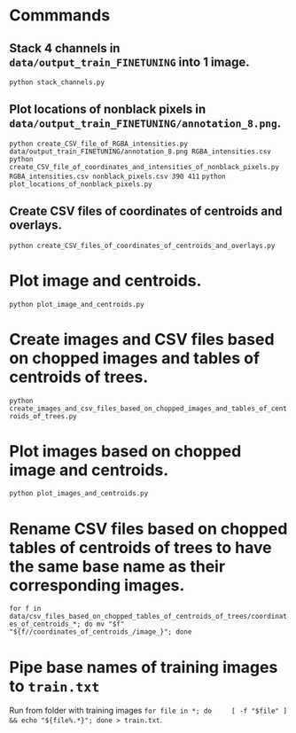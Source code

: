 # Commmands

## Stack 4 channels in `data/output_train_FINETUNING` into 1 image.

`python stack_channels.py`


## Plot locations of nonblack pixels in `data/output_train_FINETUNING/annotation_8.png`.

`python create_CSV_file_of_RGBA_intensities.py data/output_train_FINETUNING/annotation_8.png RGBA_intensities.csv`
`python create_CSV_file_of_coordinates_and_intensities_of_nonblack_pixels.py RGBA_intensities.csv nonblack_pixels.csv 390 411`
`python plot_locations_of_nonblack_pixels.py`


## Create CSV files of coordinates of centroids and overlays.

`python create_CSV_files_of_coordinates_of_centroids_and_overlays.py`


# Plot image and centroids.

`python plot_image_and_centroids.py`


# Create images and CSV files based on chopped images and tables of centroids of trees.

`python create_images_and_csv_files_based_on_chopped_images_and_tables_of_centroids_of_trees.py`


# Plot images based on chopped image and centroids.

`python plot_images_and_centroids.py`


# Rename CSV files based on chopped tables of centroids of trees to have the same base name as their corresponding images.

`for f in data/csv_files_based_on_chopped_tables_of_centroids_of_trees/coordinates_of_centroids_*; do mv "$f" "${f//coordinates_of_centroids_/image_}"; done`


# Pipe base names of training images to `train.txt`

Run from folder with training images `for file in *; do     [ -f "$file" ] && echo "${file%.*}"; done > train.txt`.